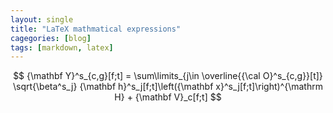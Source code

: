```yaml
---
layout: single
title: "LaTeX mathmatical expressions"
cagegories: [blog]
tags: [markdown, latex]
---
```


$$ {\mathbf Y}^s_{c,g}[f;t]
= \sum\limits_{j\in \overline{{\cal O}^s_{c,g}}[t]} \sqrt{\beta^s_j} {\mathbf h}^s_j[f;t]\left({\mathbf x}^s_j[f;t]\right)^{\mathrm H} + {\mathbf V}_c[f;t] $$